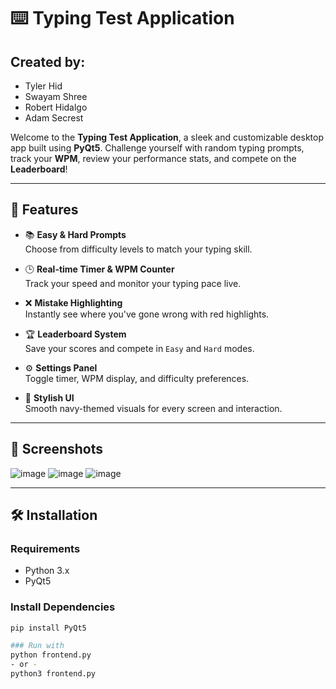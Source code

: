 # ⌨️ Typing Test Application

## Created by:
- Tyler Hid
- Swayam Shree
- Robert Hidalgo
- Adam Secrest

Welcome to the **Typing Test Application**, a sleek and customizable desktop app built using **PyQt5**. Challenge yourself with random typing prompts, track your **WPM**, review your performance stats, and compete on the **Leaderboard**!

---

## 🎯 Features

- 📚 **Easy & Hard Prompts**  
  Choose from difficulty levels to match your typing skill.

- 🕒 **Real-time Timer & WPM Counter**  
  Track your speed and monitor your typing pace live.

- ❌ **Mistake Highlighting**  
  Instantly see where you've gone wrong with red highlights.

- 🏆 **Leaderboard System**  
  Save your scores and compete in `Easy` and `Hard` modes.

- ⚙️ **Settings Panel**  
  Toggle timer, WPM display, and difficulty preferences.

- 🎨 **Stylish UI**  
  Smooth navy-themed visuals for every screen and interaction.

---

## 📸 Screenshots

![image](https://github.com/user-attachments/assets/9a8d7293-613b-4021-ba26-6044e6dc1d09)
![image](https://github.com/user-attachments/assets/0c3a5ea9-b2fa-4163-8881-ac738ef5ede3)
![image](https://github.com/user-attachments/assets/a9e7d546-8ade-441e-abdf-ac907335159e)


---

## 🛠 Installation

### Requirements

- Python 3.x
- PyQt5

### Install Dependencies

```bash
pip install PyQt5

### Run with
python frontend.py
- or -
python3 frontend.py
